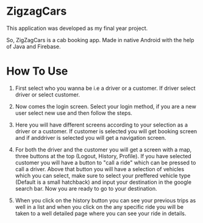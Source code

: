 # ZigzagCars

This application was developed as my final year project.

So, ZigZagCars is a cab booking app.
Made in native Android with the help of Java and Firebase.


# How To Use 

1. First select who you wanna be i.e a driver or a customer. If driver select driver or select customer.
      
2. Now comes the login screen. Select your login method, if you are a new user select new use and then follow the steps.

3. Here you will have different screens according to your selection as a driver or a customer. If customer is selected you will get booking screen and if 
anddriver is selected you will get a navigation screen.

4. For both the driver and the customer you will get a screen with a map, three buttons at the top (Logout, History, Profile). If you have selected customer 
      you will have a button to "call a ride" which can be pressed to call a driver. Above that button you will have a selection of vehicles which you can 
      select, make sure to select your preffered vehicle type (Default is a small hatchback) and input your destination in the google search bar. Now you are 
      ready to go to your destination.

5. When you click on the history button you can see your previous trips as well in a list and when you click on the any specific ride you will be taken to a
      well detailed page where you can see your ride in details.
